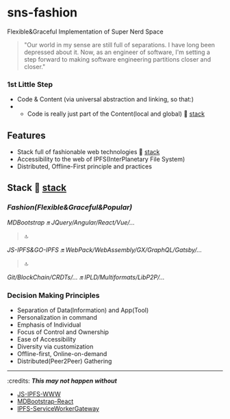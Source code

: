 # sns-fashion

Flexible&amp;Graceful Implementation of Super Nerd Space

> "Our world in my sense are still full of separations. I have long been depressed about it. Now, as an engineer of software, I'm setting a step forward to making software engineering partitions closer and closer."

### 1st Little Step
- Code & Content (via universal abstraction and linking, so that:)
- * Code is really just part of the Content(local and global)
:eyes: [stack](./stack)

## Features
- Stack full of fashionable web technologies :eyes: [stack](./stack)
- Accessibility to the web of IPFS(InterPlanetary File System)
- Distributed, Offline-First principle and practices

## Stack :eyes: [stack](./stack)

### _Fashion(Flexible&Graceful&Popular)_

_MDBootstrap :on: JQuery/Angular/React/Vue/..._

> :top:   

_JS-IPFS&GO-IPFS :on: WebPack/WebAssembly/GX/GraphQL/Gatsby/..._   

> :top:    

_Git/BlockChain/CRDTs/... :on: IPLD/Multiformats/LibP2P/..._   

### Decision Making Principles

- Separation of Data(Information) and App(Tool)
- Personalization in command
- Emphasis of Individual
- Focus of Control and Ownership
- Ease of Accessibility
- Diversity via customization
- Offline-first, Online-on-demand
- Distributed(Peer2Peer) Gathering

---
:credits: **_This may not happen without_**
- [JS-IPFS-WWW](https://github.com/ipfs/js.ipfs.io)
- [MDBootstrap-React](https://github.com/mdbootstrap/React-Bootstrap-with-Material-Design)
- [IPFS-ServiceWorkerGateway](https://github.com/ipfs-shipyard/service-worker-gateway)